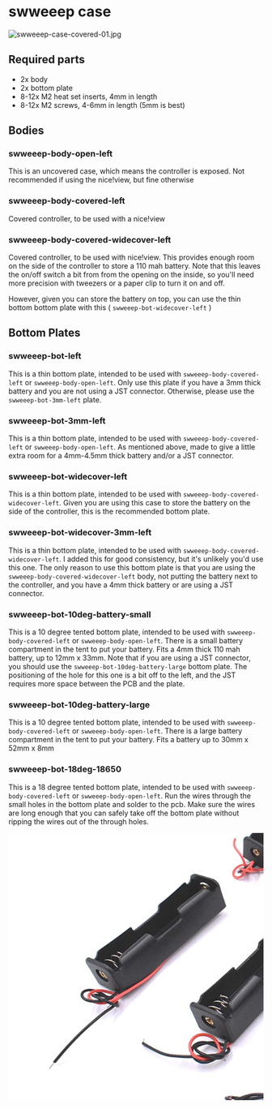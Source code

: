 # swweeep case

![swweeep-case-covered-01.jpg](images/swweeep-case-covered-01.jpg)

## Required parts

* 2x body
* 2x bottom plate
* 8-12x M2 heat set inserts, 4mm in length
* 8-12x M2 screws, 4-6mm in length (5mm is best)

## Bodies

### swweeep-body-open-left

This is an uncovered case, which means the controller is exposed. Not recommended if using the nice!view, but fine otherwise

### swweeep-body-covered-left

Covered controller, to be used with a nice!view

### swweeep-body-covered-widecover-left

Covered controller, to be used with nice!view. This provides enough room on the side of the controller to store a 110 mah battery. Note that this leaves the on/off switch a bit from from the opening on the inside, so you'll need more precision with tweezers or a paper clip to turn it on and off.

However, given you can store the battery on top, you can use the thin bottom bottom plate with this ( `swweeep-bot-widecover-left` )

## Bottom Plates

### swweeep-bot-left

This is a thin bottom plate, intended to be used with `swweeep-body-covered-left` or `swweeep-body-open-left`. Only use this plate if you have a 3mm thick battery and you are not using a JST connector. Otherwise, please use the `swweeep-bot-3mm-left` plate.

### swweeep-bot-3mm-left

This is a thin bottom plate, intended to be used with `swweeep-body-covered-left` or `swweeep-body-open-left`. As mentioned above, made to give a little extra room for a 4mm-4.5mm thick battery and/or a JST connector.

### swweeep-bot-widecover-left

This is a thin bottom plate, intended to be used with `swweeep-body-covered-widecover-left`. Given you are using this case to store the battery on the side of the controller, this is the recommended bottom plate.

### swweeep-bot-widecover-3mm-left

This is a thin bottom plate, intended to be used with `swweeep-body-covered-widecover-left`. I added this for good consistency, but it's unlikely you'd use this one. The only reason to use this bottom plate is that you are using the `swweeep-body-covered-widecover-left` body, not putting the battery next to the controller, and you have a 4mm thick battery or are using a JST connector.

### swweeep-bot-10deg-battery-small

This is a 10 degree tented bottom plate, intended to be used with `swweeep-body-covered-left` or `swweeep-body-open-left`. There is a small battery compartment in the tent to put your battery. Fits a 4mm thick 110 mah battery, up to 12mm x 33mm. Note that if you are using a JST connector, you should use the `swweeep-bot-10deg-battery-large` bottom plate. The positioning of the hole for this one is a bit off to the left, and the JST requires more space between the PCB and the plate.

### swweeep-bot-10deg-battery-large

This is a 10 degree tented bottom plate, intended to be used with `swweeep-body-covered-left` or `swweeep-body-open-left`. There is a large battery compartment in the tent to put your battery. Fits a battery up to 30mm x 52mm x 8mm

### swweeep-bot-18deg-18650

This is a 18 degree tented bottom plate, intended to be used with `swweeep-body-covered-left` or `swweeep-body-open-left`. Run the wires through the small holes in the bottom plate and solder to the pcb. Make sure the wires are long enough that you can safely take off the bottom plate without ripping the wires out of the through holes.

![18650-holder](images/18650-holder.png)

